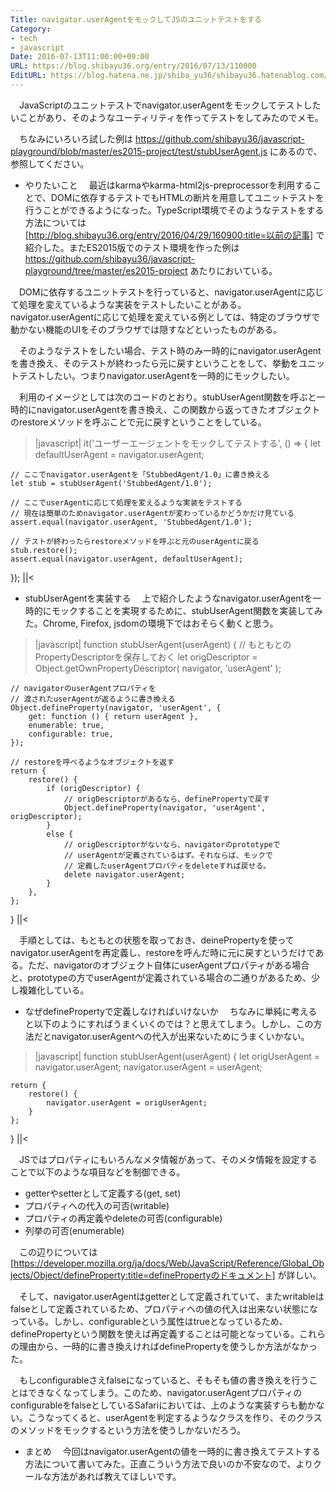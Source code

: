 ```yaml
---
Title: navigator.userAgentをモックしてJSのユニットテストをする
Category:
- tech
- javascript
Date: 2016-07-13T11:00:00+09:00
URL: https://blog.shibayu36.org/entry/2016/07/13/110000
EditURL: https://blog.hatena.ne.jp/shiba_yu36/shibayu36.hatenablog.com/atom/entry/6653812171405241958
---
```


　JavaScriptのユニットテストでnavigator.userAgentをモックしてテストしたいことがあり、そのようなユーティリティを作ってテストをしてみたのでメモ。

　ちなみにいろいろ試した例は https://github.com/shibayu36/javascript-playground/blob/master/es2015-project/test/stubUserAgent.js にあるので、参照してください。

* やりたいこと
　最近はkarmaやkarma-html2js-preprocessorを利用することで、DOMに依存するテストでもHTMLの断片を用意してユニットテストを行うことができるようになった。TypeScript環境でそのようなテストをする方法については [http://blog.shibayu36.org/entry/2016/04/29/160900:title=以前の記事] で紹介した。またES2015版でのテスト環境を作った例は https://github.com/shibayu36/javascript-playground/tree/master/es2015-project あたりにおいている。

　DOMに依存するユニットテストを行っていると、navigator.userAgentに応じて処理を変えているような実装をテストしたいことがある。navigator.userAgentに応じて処理を変えている例としては、特定のブラウザで動かない機能のUIをそのブラウザでは隠すなどといったものがある。

　そのようなテストをしたい場合、テスト時のみ一時的にnavigator.userAgentを書き換え、そのテストが終わったら元に戻すということをして、挙動をユニットテストしたい。つまりnavigator.userAgentを一時的にモックしたい。

　利用のイメージとしては次のコードのとおり。stubUserAgent関数を呼ぶと一時的にnavigator.userAgentを書き換え、この関数から返ってきたオブジェクトのrestoreメソッドを呼ぶことで元に戻すということをしている。

>|javascript|
it('ユーザーエージェントをモックしてテストする', () => {
    let defaultUserAgent = navigator.userAgent;

    // ここでnavigator.userAgentを「StubbedAgent/1.0」に書き換える
    let stub = stubUserAgent('StubbedAgent/1.0');

    // ここでuserAgentに応じて処理を変えるような実装をテストする
    // 現在は簡単のためnavigator.userAgentが変わっているかどうかだけ見ている
    assert.equal(navigator.userAgent, 'StubbedAgent/1.0');

    // テストが終わったらrestoreメソッドを呼ぶと元のuserAgentに戻る
    stub.restore();
    assert.equal(navigator.userAgent, defaultUserAgent);
});
||<

* stubUserAgentを実装する
　上で紹介したようなnavigator.userAgentを一時的にモックすることを実現するために、stubUserAgent関数を実装してみた。Chrome, Firefox, jsdomの環境下ではおそらく動くと思う。

>|javascript|
function stubUserAgent(userAgent) {
    // もともとのPropertyDescriptorを保存しておく
    let origDescriptor = Object.getOwnPropertyDescriptor(
        navigator, 'userAgent'
    );

    // navigatorのuserAgentプロパティを
    // 渡されたuserAgentが返るように書き換える
    Object.defineProperty(navigator, 'userAgent', {
        get: function () { return userAgent },
        enumerable: true,
        configurable: true,
    });

    // restoreを呼べるようなオブジェクトを返す
    return {
        restore() {
            if (origDescriptor) {
                // origDescriptorがあるなら、definePropertyで戻す
                Object.defineProperty(navigator, 'userAgent', origDescriptor);
            }
            else {
                // origDescriptorがないなら、navigatorのprototypeで
                // userAgentが定義されているはず。それならば、モックで
                // 定義したuserAgentプロパティをdeleteすれば戻せる。
                delete navigator.userAgent;
            }
        },
    };
}
||<

　手順としては、もともとの状態を取っておき、deinePropertyを使ってnavigator.userAgentを再定義し、restoreを呼んだ時に元に戻すというだけである。ただ、navigatorのオブジェクト自体にuserAgentプロパティがある場合と、prototypeの方でuserAgentが定義されている場合の二通りがあるため、少し複雑化している。

* なぜdefinePropertyで定義しなければいけないか
　ちなみに単純に考えると以下のようにすればうまくいくのでは？と思えてしまう。しかし、この方法だとnavigator.userAgentへの代入が出来ないためにうまくいかない。

>|javascript|
function stubUserAgent(userAgent) {
    let origUserAgent = navigator.userAgent;
    navigator.userAgent = userAgent;

    return {
        restore() {
            navigator.userAgent = origUserAgent;
        }
    };
}
||<

　JSではプロパティにもいろんなメタ情報があって、そのメタ情報を設定することで以下のような項目などを制御できる。
- getterやsetterとして定義する(get, set)
- プロパティへの代入の可否(writable)
- プロパティの再定義やdeleteの可否(configurable)
- 列挙の可否(enumerable)

　この辺りについては[https://developer.mozilla.org/ja/docs/Web/JavaScript/Reference/Global_Objects/Object/defineProperty:title=definePropertyのドキュメント] が詳しい。

　そして、navigator.userAgentはgetterとして定義されていて、またwritableはfalseとして定義されているため、プロパティへの値の代入は出来ない状態になっている。しかし、configurableという属性はtrueとなっているため、definePropertyという関数を使えば再定義することは可能となっている。これらの理由から、一時的に書き換えければdefinePropertyを使うしか方法がなかった。

　もしconfigurableさえfalseになっていると、そもそも値の書き換えを行うことはできなくなってしまう。このため、navigator.userAgentプロパティのconfigurableをfalseとしているSafariにおいては、上のような実装すらも動かない。こうなってくると、userAgentを判定するようなクラスを作り、そのクラスのメソッドをモックするという方法を使うしかないだろう。

* まとめ
　今回はnavigator.userAgentの値を一時的に書き換えてテストする方法について書いてみた。正直こういう方法で良いのか不安なので、よりクールな方法があれば教えてほしいです。
